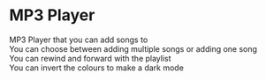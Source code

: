 # MP3 Player
 MP3 Player that you can add songs to  
 You can choose between adding multiple songs or adding one song  
 You can rewind and forward with the playlist  
 You can invert the colours to make a dark mode   

